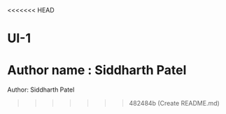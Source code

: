 <<<<<<< HEAD
# UI-1
Author name : Siddharth Patel
=======
Author: Siddharth Patel
>>>>>>> 482484b (Create README.md)
